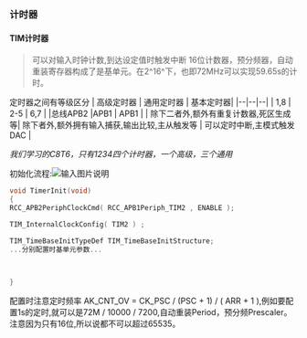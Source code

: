 ### 计时器

#### TIM计时器

>可以对输入时钟计数,到达设定值时触发中断
16位计数器，预分频器，自动重装寄存器构成了是基单元。在2^16^下，也即72MHz可以实现59.65s的计时。

定时器之间有等级区分
| 高级定时器 | 通用定时器 | 基本定时器|
|--|--|--|
| 1,8 | 2-5 | 6,7 |
|总线APB2  |APB1  | APB1 |
| 除下二者外,额外有重复计数器,死区生成等| 除下者外,额外拥有输入捕获,输出比较,主从触发等 | 可以定时中断,主模式触发DAC |

*我们学习的C8T6，只有1234四个计时器，一个高级，三个通用*

初始化流程:![输入图片说明](/imgs/2025-10-24/jpt9OpLZEHn4VlrY.png)
```c
void TimerInit(void)
{
RCC_APB2PeriphClockCmd( RCC_APB1Periph_TIM2 , ENABLE ); 

TIM_InternalClockConfig( TIM2 ) ;

TIM_TimeBaseInitTypeDef TIM_TimeBaseInitStructure;
...分别配置时基单元参数...
 


}

```

配置时注意定时频率 AK_CNT_OV = CK_PSC / (PSC + 1) / ( ARR + 1 ),例如要配置1s的定时,就可以是72M / 10000 / 7200,自动重装Period，预分频Prescaler。注意因为只有16位,所以说都不可以超过65535。





<!--stackedit_data:
eyJoaXN0b3J5IjpbMTk0NDM1MzU0NCwtNzgwNTkyNzAsMTUxMT
U1MDcwOCwxMzc3MDY5ODAwLDE3NTEyNzAyMDJdfQ==
-->